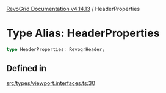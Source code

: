 [RevoGrid Documentation v4.14.13](README.md) / HeaderProperties

# Type Alias: HeaderProperties

```ts
type HeaderProperties: RevogrHeader;
```

## Defined in

[src/types/viewport.interfaces.ts:30](https://github.com/revolist/revogrid/blob/4eff1607ca8ee7d75f31750c713182488767268a/src/types/viewport.interfaces.ts#L30)
